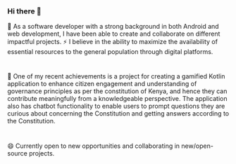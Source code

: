 ### Hi there 👋

<!--
**HenrietteDaughtyOloo/HenrietteDaughtyOloo** is a ✨ _special_ ✨ repository because its `README.md` (this file) appears on your GitHub profile.

Here are some ideas to get you started: -->

 🌱 As a software developer with a strong background in both Android and web development, I have been able to create and collaborate on different impactful projects. 
 ⚡ I believe in the ability to maximize the availability of essential resources to the general population through digital platforms.
#
🔭 One of my recent achievements is a project for creating a gamified Kotlin application to enhance citizen engagement and understanding of governance principles as per the constitution of Kenya, and hence they can contribute meaningfully from a knowledgeable perspective. The application also has chatbot functionality to enable users to prompt questions they are curious about concerning the Constitution and getting answers according to the Constitution. 

#
😄 Currently open to new opportunities and collaborating in new/open-source projects.

<!--### 😄 I enjoy exploring new concepts and am currently diving into Flutter for cross-platform projects.-->
<!-- ![Github Stats](https://github-readme-stats.vercel.app/api?username=HenrietteDaughtyOloo&count_private=true&show_icons=true&theme=radical)-->
<!-- ![Top Languages](https://github-readme-stats.vercel.app/api/top-langs/?username=HENRIETTEDAUGHTYOLOO&show_icons=true&theme=radical) -->
